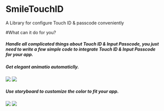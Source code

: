 # SmileTouchID
A Library for configure Touch ID &amp; passcode conveniently

#What can it do for you?


##### Handle all complicated things about Touch ID & Input Passcode, you just need to write a few simple code to integrate Touch ID & Input Passcode for your app.


##### Get elegant animatio automaticlly.


![](https://raw.githubusercontent.com/liu044100/SmileTouchID/master/demo_gif/demo1.gif)
![](https://raw.githubusercontent.com/liu044100/SmileTouchID/master/demo_gif/demo2.gif)


##### Use storyboard to customize the color to fit your app.

![](https://raw.githubusercontent.com/liu044100/SmileTouchID/master/demo_gif/demo4.png)
![](https://raw.githubusercontent.com/liu044100/SmileTouchID/master/demo_gif/demo5.png)
